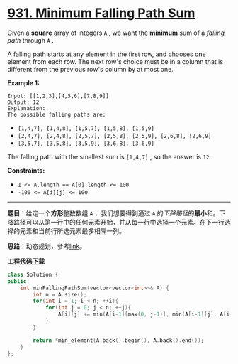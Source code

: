 # [931. Minimum Falling Path Sum](https://leetcode.com/problems/minimum-falling-path-sum/)

Given a **square** array of integers `A` , we want the **minimum** sum of a *falling path* through `A` .

A falling path starts at any element in the first row, and chooses one element from each row. The next row's choice must be in a column that is different from the previous row's column by at most one.

**Example 1:**

```
Input: [[1,2,3],[4,5,6],[7,8,9]]
Output: 12
Explanation:
The possible falling paths are:
```

* `[1,4,7], [1,4,8], [1,5,7], [1,5,8], [1,5,9]`
* `[2,4,7], [2,4,8], [2,5,7], [2,5,8], [2,5,9], [2,6,8], [2,6,9]`
* `[3,5,7], [3,5,8], [3,5,9], [3,6,8], [3,6,9]`

The falling path with the smallest sum is `[1,4,7]` , so the answer is `12` .



**Constraints:**

* `1 <= A.length == A[0].length <= 100`
* `-100 <= A[i][j] <= 100`

-----

**题目**：给定一个**方形**整数数组 `A` ，我们想要得到通过 `A` 的*下降路径*的**最小**和。下降路径可以从第一行中的任何元素开始，并从每一行中选择一个元素。在下一行选择的元素和当前行所选元素最多相隔一列。

**思路**：动态规划，参考[link](https://leetcode.com/problems/minimum-falling-path-sum/discuss/186666/C%2B%2BJava-4-lines-DP)。

[**工程代码下载**](https://github.com/shenkh/leetcode)

``` cpp
class Solution {
public:
    int minFallingPathSum(vector<vector<int>>& A) {
        int n = A.size();
        for(int i = 1; i < n; ++i){
            for(int j = 0; j < n; ++j){
                A[i][j] += min(A[i-1][max(0, j-1)], min(A[i-1][j], A[i-1][min(j+1, n-1)]));
            }
        }

        return *min_element(A.back().begin(), A.back().end());
    }
};
```
